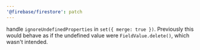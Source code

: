 ```yaml
---
'@firebase/firestore': patch
---
```


handle `ignoreUndefinedProperties` in `set({ merge: true })`. Previously this would behave as if the undefined value were `FieldValue.delete()`, which wasn't intended.
